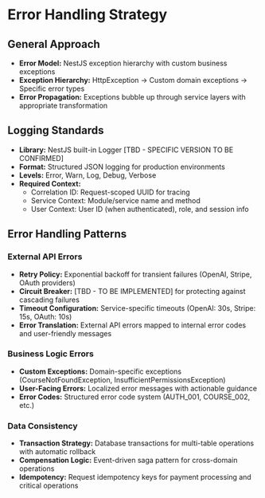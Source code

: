 # Error Handling Strategy

## General Approach
- **Error Model:** NestJS exception hierarchy with custom business exceptions
- **Exception Hierarchy:** HttpException → Custom domain exceptions → Specific error types
- **Error Propagation:** Exceptions bubble up through service layers with appropriate transformation

## Logging Standards
- **Library:** NestJS built-in Logger [TBD - SPECIFIC VERSION TO BE CONFIRMED]
- **Format:** Structured JSON logging for production environments
- **Levels:** Error, Warn, Log, Debug, Verbose
- **Required Context:**
  - Correlation ID: Request-scoped UUID for tracing
  - Service Context: Module/service name and method
  - User Context: User ID (when authenticated), role, and session info

## Error Handling Patterns

### External API Errors
- **Retry Policy:** Exponential backoff for transient failures (OpenAI, Stripe, OAuth providers)
- **Circuit Breaker:** [TBD - TO BE IMPLEMENTED] for protecting against cascading failures
- **Timeout Configuration:** Service-specific timeouts (OpenAI: 30s, Stripe: 15s, OAuth: 10s)
- **Error Translation:** External API errors mapped to internal error codes and user-friendly messages

### Business Logic Errors
- **Custom Exceptions:** Domain-specific exceptions (CourseNotFoundException, InsufficientPermissionsException)
- **User-Facing Errors:** Localized error messages with actionable guidance
- **Error Codes:** Structured error code system (AUTH_001, COURSE_002, etc.)

### Data Consistency
- **Transaction Strategy:** Database transactions for multi-table operations with automatic rollback
- **Compensation Logic:** Event-driven saga pattern for cross-domain operations
- **Idempotency:** Request idempotency keys for payment processing and critical operations
